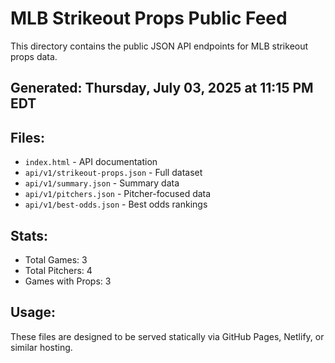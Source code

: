 # MLB Strikeout Props Public Feed

This directory contains the public JSON API endpoints for MLB strikeout props data.

## Generated: Thursday, July 03, 2025 at 11:15 PM EDT

## Files:
- `index.html` - API documentation
- `api/v1/strikeout-props.json` - Full dataset
- `api/v1/summary.json` - Summary data
- `api/v1/pitchers.json` - Pitcher-focused data  
- `api/v1/best-odds.json` - Best odds rankings

## Stats:
- Total Games: 3
- Total Pitchers: 4
- Games with Props: 3

## Usage:
These files are designed to be served statically via GitHub Pages, Netlify, or similar hosting.
